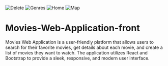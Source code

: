 ![Delete](https://user-images.githubusercontent.com/97979235/221591668-7d4ae435-afcb-4d1f-be26-6c0a5f7cb8d3.JPG)
![Genres](https://user-images.githubusercontent.com/97979235/221591674-0fd16b4c-2640-4df2-97be-96e0438f5586.JPG)
![Home](https://user-images.githubusercontent.com/97979235/221591675-c24901f3-b6a8-4f47-84d5-6a902c7e8905.JPG)
![Map](https://user-images.githubusercontent.com/97979235/221591678-c461c8c5-7bfe-431f-9372-e8116a1fa2bf.JPG)
# Movies-Web-Application-front
Movies Web Application is a user-friendly platform that allows users to search for their favorite movies, get details about each movie, and create a list of movies they want to watch. The application utilizes React and Bootstrap to provide a sleek, responsive, and modern user interface.
